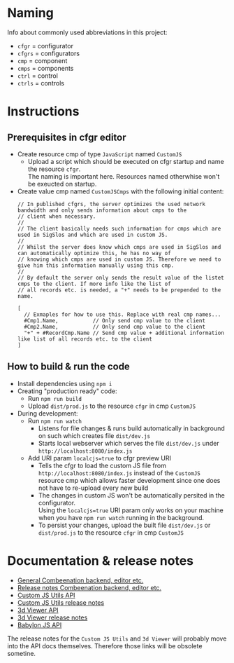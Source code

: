 # Naming

Info about commonly used abbreviations in this project:

- `cfgr` = configurator
- `cfgrs` = configurators
- `cmp` = component
- `cmps` = components
- `ctrl` = control
- `ctrls` = controls

# Instructions

## Prerequisites in cfgr editor

- Create resource cmp of type `JavaScript` named `CustomJS`
  - Upload a script which should be executed on cfgr startup and name the resource `cfgr`.  
    The naming is important here. Resources named otherwhise won't be exeucted on startup.
- Create value cmp named `CustomJSCmps` with the following initial content:
  ```
  // In published cfgrs, the server optimizes the used network bandwidth and only sends information about cmps to the
  // client when necessary.
  // 
  // The client basically needs such information for cmps which are used in SigSlos and which are used in custom JS.
  // 
  // Whilst the server does know which cmps are used in SigSlos and can automatically optimize this, he has no way of
  // knowing which cmps are used in custom JS. Therefore we need to give him this information manually using this cmp.
  // 
  // By default the server only sends the result value of the listet cmps to the client. If more info like the list of
  // all records etc. is needed, a "+" needs to be prepended to the name.
  
  [
    // Exmaples for how to use this. Replace with real cmp names...
    #Cmp1.Name,           // Only send cmp value to the client
    #Cmp2.Name,           // Only send cmp value to the client
    "+" + #RecordCmp.Name // Send cmp value + additional information like list of all records etc. to the client
  ]
  ```

## How to build & run the code

- Install dependencies using `npm i`
- Creating "production ready" code:
  - Run `npm run build`
  - Upload `dist/prod.js` to the resource `cfgr` in cmp `CustomJS`
- During development:
  - Run `npm run watch`  
    - Listens for file changes & runs build automatically in background on such which creates file `dist/dev.js`
    - Starts local webserver which serves the file `dist/dev.js` under `http://localhost:8080/index.js`
  - Add URI param `localcjs=true` to cfgr preview URI
    - Tells the cfgr to load the custom JS file from `http://localhost:8080/index.js` instead of the `CustomJS` resource cmp which allows faster development since one does not have to re-upload every new build
    - The changes in custom JS won't be automatically persited in the configurator.  
      Using the `localcjs=true` URI param only works on your machine  when you have `npm run watch` running in the background.
    - To persist your changes, upload the built file `dist/dev.js` or `dist/prod.js` to the resource `cfgr` in cmp `CustomJS`

# Documentation & release notes

- [General Combeenation backend, editor etc.](https://docs.combeenation.com/)
- [Release notes Combeenation backend, editor etc.](https://docs.combeenation.com/releases.htm)
- [Custom JS Utils API](https://docs.combeenation.com/custom-js-utils)
- [Custom JS Utils release notes](https://docs.combeenation.com/cjs-utils/release-notes/releases.htm)
- [3d Viewer API](https://docs.combeenation.com/3d-viewer)
- [3d Viewer release notes](https://docs.combeenation.com/3dviewer/release-notes/releases.htm)
- [Babylon JS API](https://doc.babylonjs.com/)

The release notes for the `Custom JS Utils` and `3d Viewer` will probably move into the API docs themselves. Therefore those links will be obsolete sometine.
